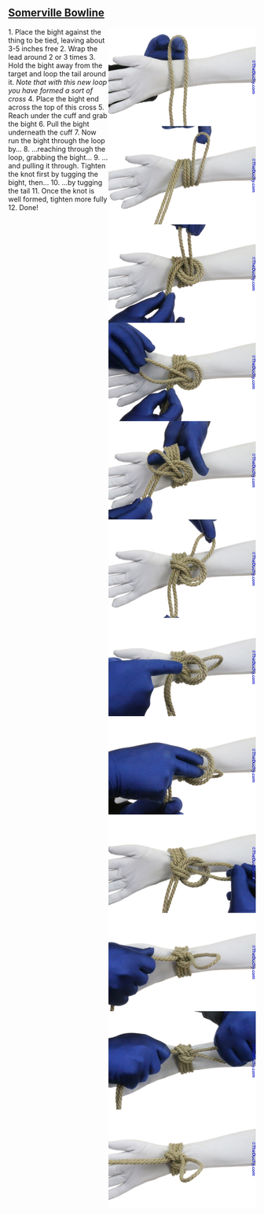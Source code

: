 ## [Somerville Bowline](https://www.theduchy.com/somerville-bowline/#core-technique-quick-overview)

<img src="assets/Sommerville-Bowline-01.jpg" align="right" height="200vh"> 1. Place the bight against the thing to be tied, leaving about 3-5 inches free 
<img src="assets/Sommerville-Bowline-02.jpg" align="right" height="200vh"> 2. Wrap the lead around 2 or 3 times
<img src="assets/Sommerville-Bowline-03.jpg" align="right" height="200vh"> 3. Hold the bight away from the target and loop the tail around it. _Note that with this new loop you have formed a sort of cross_
<img src="assets/Sommerville-Bowline-04.jpg" align="right" height="200vh"> 4. Place the bight end across the top of this cross
<img src="assets/Sommerville-Bowline-05.jpg" align="right" height="200vh"> 5. Reach under the cuff and grab the bight
<img src="assets/Sommerville-Bowline-06.jpg" align="right" height="200vh"> 6. Pull the bight underneath the cuff
<img src="assets/Sommerville-Bowline-07.jpg" align="right" height="200vh"> 7. Now run the bight through the loop by…
<img src="assets/Sommerville-Bowline-08.jpg" align="right" height="200vh"> 8. …reaching through the loop, grabbing the bight…
<img src="assets/Sommerville-Bowline-09.jpg" align="right" height="200vh"> 9. …and pulling it through. Tighten the knot first by tugging the bight, then…
<img src="assets/Sommerville-Bowline-10.jpg" align="right" height="200vh"> 10. …by tugging the tail
<img src="assets/Sommerville-Bowline-11.jpg" align="right" height="200vh"> 11. Once the knot is well formed, tighten more fully
<img src="assets/Sommerville-Bowline-12.jpg" align="right" height="200vh"> 12. Done!

</div>
